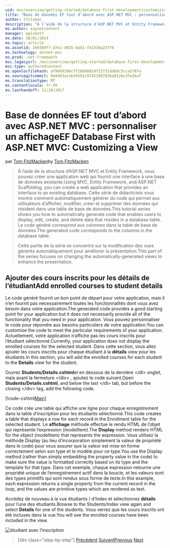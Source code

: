 ```yaml
---
uid: mvc/overview/getting-started/database-first-development/customizing-a-view
title: "Base de données EF tout d’abord avec ASP.NET MVC : personnaliser un affichage | Documents Microsoft"
author: tfitzmac
description: "À l’aide de la structure d’ASP.NET MVC et Entity Framework, vous pouvez créer une application web qui fournit une interface à une base de données existante. Ce didacticiel seri..."
ms.author: aspnetcontent
manager: wpickett
ms.date: 10/01/2014
ms.topic: article
ms.assetid: 269380ff-d7e1-4035-8ad1-fe1316a25f76
ms.technology: dotnet-mvc
ms.prod: .net-framework
msc.legacyurl: /mvc/overview/getting-started/database-first-development/customizing-a-view
msc.type: authoredcontent
ms.openlocfilehash: af9609396cff18b08824732731ddb9c5cca578fa
ms.sourcegitcommit: 9a9483aceb34591c97451997036a9120c3fe2baf
ms.translationtype: MT
ms.contentlocale: fr-FR
ms.lasthandoff: 11/10/2017
---
```

<a name="ef-database-first-with-aspnet-mvc-customizing-a-view"></a><span data-ttu-id="797bb-104">Base de données EF tout d’abord avec ASP.NET MVC : personnaliser un affichage</span><span class="sxs-lookup"><span data-stu-id="797bb-104">EF Database First with ASP.NET MVC: Customizing a View</span></span>
====================
<span data-ttu-id="797bb-105">par [Tom FitzMacken](https://github.com/tfitzmac)</span><span class="sxs-lookup"><span data-stu-id="797bb-105">by [Tom FitzMacken](https://github.com/tfitzmac)</span></span>

> <span data-ttu-id="797bb-106">À l’aide de la structure d’ASP.NET MVC et Entity Framework, vous pouvez créer une application web qui fournit une interface à une base de données existante.</span><span class="sxs-lookup"><span data-stu-id="797bb-106">Using MVC, Entity Framework, and ASP.NET Scaffolding, you can create a web application that provides an interface to an existing database.</span></span> <span data-ttu-id="797bb-107">Cette série de didacticiels vous montre comment automatiquement générer du code qui permet aux utilisateurs d’afficher, modifier, créer et supprimer des données qui résident dans une table de base de données.</span><span class="sxs-lookup"><span data-stu-id="797bb-107">This tutorial series shows you how to automatically generate code that enables users to display, edit, create, and delete data that resides in a database table.</span></span> <span data-ttu-id="797bb-108">Le code généré correspond aux colonnes dans la table de base de données.</span><span class="sxs-lookup"><span data-stu-id="797bb-108">The generated code corresponds to the columns in the database table.</span></span>
> 
> <span data-ttu-id="797bb-109">Cette partie de la série se concentre sur la modification des vues générés automatiquement pour améliorer la présentation.</span><span class="sxs-lookup"><span data-stu-id="797bb-109">This part of the series focuses on changing the automatically-generated views to enhance the presentation.</span></span>


## <a name="add-enrolled-courses-to-student-details"></a><span data-ttu-id="797bb-110">Ajouter des cours inscrits pour les détails de l’étudiant</span><span class="sxs-lookup"><span data-stu-id="797bb-110">Add enrolled courses to student details</span></span>

<span data-ttu-id="797bb-111">Le code généré fournit un bon point de départ pour votre application, mais il n’en fournit pas nécessairement toutes les fonctionnalités dont vous avez besoin dans votre application.</span><span class="sxs-lookup"><span data-stu-id="797bb-111">The generated code provides a good starting point for your application but it does not necessarily provide all of the functionality that you need in your application.</span></span> <span data-ttu-id="797bb-112">Vous pouvez personnaliser le code pour répondre aux besoins particuliers de votre application.</span><span class="sxs-lookup"><span data-stu-id="797bb-112">You can customize the code to meet the particular requirements of your application.</span></span> <span data-ttu-id="797bb-113">Actuellement, votre application n’affiche pas les cours inscrits pour l’étudiant sélectionné.</span><span class="sxs-lookup"><span data-stu-id="797bb-113">Currently, your application does not display the enrolled courses for the selected student.</span></span> <span data-ttu-id="797bb-114">Dans cette section, vous allez ajouter les cours inscrits pour chaque étudiant à la **détails** view pour les étudiants.</span><span class="sxs-lookup"><span data-stu-id="797bb-114">In this section, you will add the enrolled courses for each student to the **Details** view for the student.</span></span>

<span data-ttu-id="797bb-115">Ouvrez **Students/Details.cshtml**et en dessous de la dernière &lt;/dl&gt; onglet, mais avant la fermeture &lt;/div&gt; , ajoutez le code suivant.</span><span class="sxs-lookup"><span data-stu-id="797bb-115">Open **Students/Details.cshtml**, and below the last &lt;/dl&gt; tab, but before the closing &lt;/div&gt; tag, add the following code.</span></span>

[!code-cshtml[Main](customizing-a-view/samples/sample1.cshtml)]

<span data-ttu-id="797bb-116">Ce code crée une table qui affiche une ligne pour chaque enregistrement dans la table d’inscription pour les étudiants sélectionné.</span><span class="sxs-lookup"><span data-stu-id="797bb-116">This code creates a table that displays a row for each record in the Enrollment table for the selected student.</span></span> <span data-ttu-id="797bb-117">Le **affichage** méthode effectue le rendu HTML de l’objet qui représente l’expression (modelItem).</span><span class="sxs-lookup"><span data-stu-id="797bb-117">The **Display** method renders HTML for the object (modelItem) that represents the expression.</span></span> <span data-ttu-id="797bb-118">Vous utilisez la méthode Display (au lieu d’incorporation simplement la valeur de propriété dans le code) pour vous assurer que la valeur est mise en forme correctement selon son type et le modèle pour ce type.</span><span class="sxs-lookup"><span data-stu-id="797bb-118">You use the Display method (rather than simply embedding the property value in the code) to make sure the value is formatted correctly based on its type and the template for that type.</span></span> <span data-ttu-id="797bb-119">Dans cet exemple, chaque expression retourne une propriété unique de l’enregistrement actif dans la boucle, et les valeurs sont des types primitifs qui sont rendus sous forme de texte.</span><span class="sxs-lookup"><span data-stu-id="797bb-119">In this example, each expression returns a single property from the current record in the loop, and the values are primitive types which are rendered as text.</span></span>

<span data-ttu-id="797bb-120">Accédez de nouveau à la vue étudiants / d’Index et sélectionnez **détails** pour l’une des étudiants.</span><span class="sxs-lookup"><span data-stu-id="797bb-120">Browse to the Students/Index view again and select **Details** for one of the students.</span></span> <span data-ttu-id="797bb-121">Vous verrez que les cours inscrits ont été incluses dans la vue.</span><span class="sxs-lookup"><span data-stu-id="797bb-121">You will see the enrolled courses have been included in the view.</span></span>

![étudiant avec l’inscription](customizing-a-view/_static/image1.png)

>[!div class="step-by-step"]
<span data-ttu-id="797bb-123">[Précédent](changing-the-database.md)
[Suivant](enhancing-data-validation.md)</span><span class="sxs-lookup"><span data-stu-id="797bb-123">[Previous](changing-the-database.md)
[Next](enhancing-data-validation.md)</span></span>
